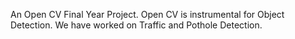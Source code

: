 An Open CV Final Year Project. Open CV is instrumental for Object Detection. We have worked on Traffic and Pothole Detection.
